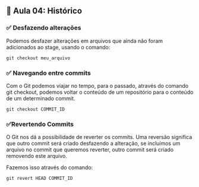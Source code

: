 ## 📝 Aula 04: Histórico
### ✅ Desfazendo alterações
Podemos desfazer alterações em arquivos que ainda não foram adicionados ao stage, usando o comando:
```
git checkout meu_arquivo
```

### ✅ Navegando entre commits
Com o Git podemos viajar no tempo, para o passado, através do comando git checkout, podemos voltar o conteúdo de um repositório para o conteúdo de um determinado commit. 
```
git checkout COMMIT_ID
```

### ✅Revertendo Commits
O Git nos dá a possibilidade de reverter os commits. Uma reversão  significa que outro commit será criado desfazendo a alteração, se  incluímos um arquivo no commit que queremos reverter, outro commit será criado removendo este arquivo.

Fazemos isso através do comando:
```
git revert HEAD COMMIT_ID
```